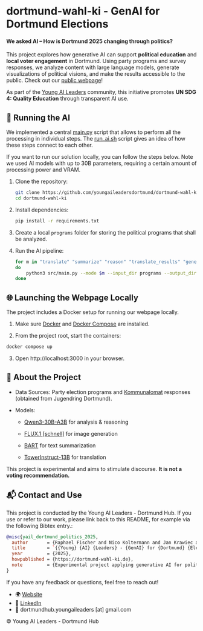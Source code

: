 # dortmund-wahl-ki - GenAI for Dortmund Elections

#### We asked AI – How is Dortmund 2025 changing through politics?
This project explores how generative AI can support **political education** and **local voter engagement** in Dortmund. Using party programs and survey responses, we analyze content with large language models, generate visualizations of political visions, and make the results accessible to the public. Check out our [public webpage](https://dortmund-wahl-ki.de)!

As part of the [Young AI Leaders](https://aiforgood.itu.int/young-ai-leaders-community/) community, this initiative promotes **UN SDG 4: Quality Education** through transparent AI use.

## 🚀 Running the AI

We implemented a central [main.py](src/main.py) script that allows to perform all the processing in individual steps. The [run_ai.sh](run_ai.sh) script gives an idea of how these steps connect to each other. 

If you want to run our solution locally, you can follow the steps below. Note we used AI models with up to 30B parameters, requiring a certain amount of processing power and VRAM. 

1. Clone the repository:
    ```bash
    git clone https://github.com/youngaileadersdortmund/dortmund-wahl-ki.git
    cd dortmund-wahl-ki
    ```

2. Install dependencies:

    ```bash
    pip install -r requirements.txt
    ```

3. Create a local `programs` folder for storing the political programs that shall be analyzed.

4. Run the AI pipeline:

    ```bash
    for m in "translate" "summarize" "reason" "translate_results" "generate_images"
    do
        python3 src/main.py --mode $m --input_dir programs --output_dir [your directory]
    done
    ```

## 🌐 Launching the Webpage Locally

The project includes a Docker setup for running our webpage locally.

1. Make sure [Docker](https://docs.docker.com/get-docker/) and [Docker Compose](https://docs.docker.com/compose/) are installed.

2. From the project root, start the containers:

```bash
docker compose up
```

3. Open http://localhost:3000 in your browser.

## 📖 About the Project

- Data Sources: Party election programs and [Kommunalomat](https://xn--whlt-loa.nrw/start/kommunalomat/) responses (obtained from Jugendring Dortmund).

- Models:

    - [Qwen3-30B-A3B](https://huggingface.co/Qwen/Qwen3-30B-A3B) for analysis & reasoning

    - [FLUX.1 [schnell]](https://huggingface.co/black-forest-labs/FLUX.1-schnell) for image generation

    - [BART](https://huggingface.co/facebook/bart-large-cnn) for text summarization

    - [TowerInstruct-13B](https://huggingface.co/Unbabel/TowerInstruct-13B-v0.1) for translation

This project is experimental and aims to stimulate discourse. **It is not a voting recommendation.**

## 📬 Contact and Use

This project is conducted by the Young AI Leaders - Dortmund Hub.
If you use or refer to our work, please link back to this README, for example via the following Bibtex entry.:

```bibtex
@misc{yail_dortmund_politics_2025,
  author       = {Raphael Fischer and Nico Koltermann and Jan Krawiec and Louisa von Essen and Youssef Abdelrahim and Tareq Khouja},
  title        = `{{Young} {AI} {Leaders} - {GenAI} for {Dortmund} {Elections}}`,
  year         = {2025},
  howpublished = {https://dortmund-wahl-ki.de},
  note         = {Experimental project applying generative AI for political education and local elections in Dortmund}
}
```

If you have any feedback or questions, feel free to reach out!
- 🌍 [Website](https://youngaileadersdortmund.github.io/)
- 🔗 [LinkedIn](https://www.linkedin.com/company/young-ai-leaders-dortmund/)
- 📧 dortmundhub.youngaileaders [at] gmail.com

© Young AI Leaders - Dortmund Hub
